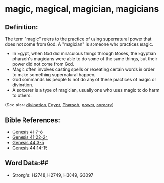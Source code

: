 # magic, magical, magician, magicians #

## Definition: ##

The term "magic" refers to the practice of using supernatural power that does not come from God. A "magician" is someone who practices magic.

* In Egypt, when God did miraculous things through Moses, the Egyptian pharaoh's magicians were able to do some of the same things, but their power did not come from God.
* Magic often involves casting spells or repeating certain words in order to make something supernatural happen.
* God commands his people to not do any of these practices of magic or divination.
* A sorcerer is a type of magician, usually one who uses magic to do harm to others.

(See also: [divination](divination.md), [Egypt](../names/egypt.md), [Pharaoh](../names/pharaoh.md), [power](../kt/power.md), [sorcery](sorcery.md))

## Bible References: ##

* [Genesis 41:7-8](rc://en/tn/help/gen/41/07)
* [Genesis 41:22-24](rc://en/tn/help/gen/41/22)
* [Genesis 44:3-5](rc://en/tn/help/gen/44/03)
* [Genesis 44:14-15](rc://en/tn/help/gen/44/14)

## Word Data:##

* Strong's: H2748, H2749, H3049, G3097
